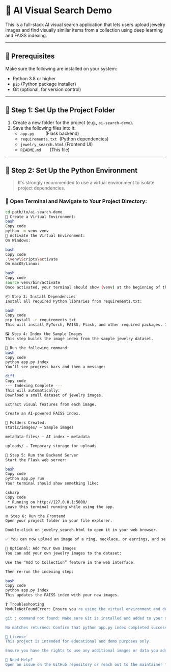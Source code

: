 # 💎 AI Visual Search Demo

This is a full-stack AI visual search application that lets users upload jewelry images and find visually similar items from a collection using deep learning and FAISS indexing.

---

## 🔧 Prerequisites

Make sure the following are installed on your system:

- Python 3.8 or higher
- `pip` (Python package installer)
- Git (optional, for version control)

---

## 📁 Step 1: Set Up the Project Folder

1. Create a new folder for the project (e.g., `ai-search-demo`).
2. Save the following files into it:
   - `app.py` &nbsp;&nbsp;&nbsp;&nbsp;&nbsp;&nbsp;&nbsp;&nbsp;(Flask backend)
   - `requirements.txt` &nbsp;(Python dependencies)
   - `jewelry_search.html` (Frontend UI)
   - `README.md` &nbsp;&nbsp;&nbsp;&nbsp;&nbsp;&nbsp;(This file)

---

## 🐍 Step 2: Set Up the Python Environment

> It's strongly recommended to use a virtual environment to isolate project dependencies.

### 🔹 Open Terminal and Navigate to Your Project Directory:

```bash
cd path/to/ai-search-demo
🔹 Create a Virtual Environment:
bash
Copy code
python -m venv venv
🔹 Activate the Virtual Environment:
On Windows:

bash
Copy code
.\venv\Scripts\activate
On macOS/Linux:

bash
Copy code
source venv/bin/activate
Once activated, your terminal should show (venv) at the beginning of the line.

📦 Step 3: Install Dependencies
Install all required Python libraries from requirements.txt:

bash
Copy code
pip install -r requirements.txt
This will install PyTorch, FAISS, Flask, and other required packages. It may take a few minutes.

🖼️ Step 4: Index the Sample Images
This step builds the image index from the sample jewelry dataset.

🔹 Run the following command:
bash
Copy code
python app.py index
You’ll see progress bars and then a message:

diff
Copy code
--- Indexing Complete ---
This will automatically:
Download a small dataset of jewelry images.

Extract visual features from each image.

Create an AI-powered FAISS index.

📂 Folders Created:
static/images/ — Sample images

metadata-files/ — AI index + metadata

uploads/ — Temporary storage for uploads

🚀 Step 5: Run the Backend Server
Start the Flask web server:

bash
Copy code
python app.py run
Your terminal should show something like:

csharp
Copy code
 * Running on http://127.0.0.1:5000/
Leave this terminal running while using the app.

🌐 Step 6: Run the Frontend
Open your project folder in your file explorer.

Double-click on jewelry_search.html to open it in your web browser.

✅ You can now upload an image of a ring, necklace, or earrings, and see visually similar matches from the dataset.

📝 Optional: Add Your Own Images
You can add your own jewelry images to the dataset:

Use the “Add to Collection” feature in the web interface.

Then re-run the indexing step:

bash
Copy code
python app.py index
This updates the FAISS index with your new images.

❓ Troubleshooting
ModuleNotFoundError: Ensure you're using the virtual environment and dependencies are installed.

git : command not found: Make sure Git is installed and added to your system PATH.

No matches returned: Confirm that python app.py index completed successfully and that images exist in static/images/.

📄 License
This project is intended for educational and demo purposes only.

Ensure you have the rights to use any additional images or data you add.

🙋 Need Help?
Open an issue on the GitHub repository or reach out to the maintainer for support.
